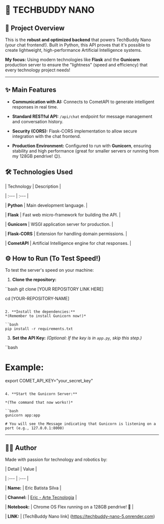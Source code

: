 # 🚀 TECHBUDDY NANO

## 🤖 Project Overview

This is the **robust and optimized backend** that powers TechBuddy Nano (your chat frontend!). Built in Python, this API proves that it's possible to create lightweight, high-performance Artificial Intelligence systems.

**My focus:** Using modern technologies like **Flask** and the **Gunicorn** production server to ensure the "lightness" (speed and efficiency) that every technology project needs!

---

## ✨ Main Features

* **Communication with AI:** Connects to CometAPI to generate intelligent responses in real time.

* **Standard RESTful API:** `/api/chat` endpoint for message management and conversation history.

* **Security (CORS):** Flask-CORS implementation to allow secure integration with the chat frontend.

* **Production Environment:** Configured to run with **Gunicorn**, ensuring stability and high performance (great for smaller servers or running from my 128GB pendrive! 😉).

## 🛠️ Technologies Used

| Technology | Description |

| :--- | :--- |

| **Python** | Main development language. |

| **Flask** | Fast web micro-framework for building the API. |

| **Gunicorn** | WSGI application server for production. |

| **Flask-CORS** | Extension for handling domain permissions. |

| **CometAPI** | Artificial Intelligence engine for chat responses. |

## ⚙️ How to Run (To Test Speed!)

To test the server's speed on your machine:

1. **Clone the repository:**

``bash
git clone [YOUR REPOSITORY LINK HERE]

cd [YOUR-REPOSITORY-NAME]

```

2. **Install the dependencies:**
*(Remember to install Gunicorn now!)*

``bash
pip install -r requirements.txt

```

3. **Set the API Key:**
*(Optional: If the key is in `app.py`, skip this step.)*

``bash

# Example:

export COMET_API_KEY="your_secret_key"

```

4. **Start the Gunicorn Server:**

*(The command that now works!)*

``bash
gunicorn app:app

# You will see the Message indicating that Gunicorn is listening on a port (e.g., 127.0.0.1:8000)

```
---

## 🙋‍♂️ Author

Made with passion for technology and robotics by:

| Detail | Value |

| :--- | :--- |

| **Name:** | Eric Batista Silva |

| **Channel:** | [Eric - Arte Tecnologia](https://www.youtube.com/@ericartetecnologiaia/videos?sub_confirmation=1) |

| **Notebook:** | Chrome OS Flex running on a 128GB pendrive! 🔋 |

| **LINK:** | [TechBuddy Nano link] (https://techbuddy-nano-5.onrender.com)
